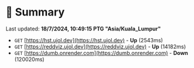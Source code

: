 # 📖 Summary
Last updated: **18/7/2024, 10:49:15 PTG "Asia/Kuala_Lumpur"**

- `GET` [https://hst.ujol.dev](https://hst.ujol.dev) - **Up** (2543ms)
- `GET` [https://reddviz.ujol.dev](https://reddviz.ujol.dev) - **Up** (14182ms)
- `GET` [https://dumb.onrender.com](https://dumb.onrender.com) - **Down** (120020ms)
